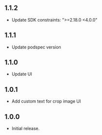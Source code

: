 ## 1.1.2

* Update SDK constraints: ">=2.18.0 <4.0.0"

## 1.1.1

* Update podspec version

## 1.1.0

* Update UI

## 1.0.1

* Add custom text for crop image UI

## 1.0.0

* Initial release.
